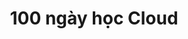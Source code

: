 ---
title: "100 ngày học Cloud"
description: "Làm thế nào học Cloud"
dateString: "October 2024"
draft: false
tags: ["AWS","AWS-SAA","Certification","Cloud"]
weight: 102
---